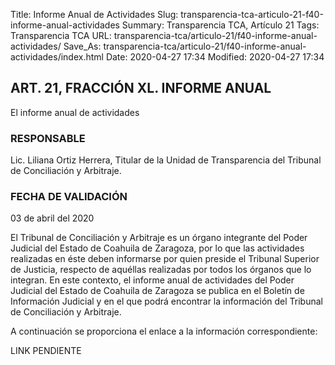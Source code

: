 Title: Informe Anual de Actividades
Slug: transparencia-tca-articulo-21-f40-informe-anual-actividades
Summary: Transparencia TCA, Artículo 21
Tags: Transparencia TCA
URL: transparencia-tca/articulo-21/f40-informe-anual-actividades/
Save_As: transparencia-tca/articulo-21/f40-informe-anual-actividades/index.html
Date: 2020-04-27 17:34
Modified: 2020-04-27 17:34


## ART. 21, FRACCIÓN XL. INFORME ANUAL

El informe anual de actividades


### RESPONSABLE

Lic. Liliana Ortiz Herrera, Titular de la Unidad de Transparencia del Tribunal de Conciliación y Arbitraje.


### FECHA DE VALIDACIÓN

03 de abril del 2020


El Tribunal de Conciliación y Arbitraje es un órgano integrante del Poder Judicial del Estado de Coahuila de Zaragoza, por lo que las actividades realizadas en éste deben informarse por quien preside el Tribunal Superior de Justicia, respecto de aquéllas realizadas por todos los órganos que lo integran. En este contexto, el informe anual de actividades del Poder Judicial del Estado de Coahuila de Zaragoza se publica en el Boletín de Información Judicial y en el que podrá encontrar la información del Tribunal de Conciliación y Arbitraje.

A continuación se proporciona el enlace a la información correspondiente:

LINK PENDIENTE



